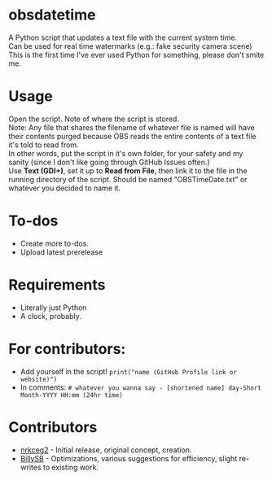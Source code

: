 # obsdatetime
A Python script that updates a text file with the current system time.<br>
Can be used for real time watermarks (e.g.: fake security camera scene)<br>
This is the first time I've ever used Python for something, please don't smite me.
# Usage
Open the script. Note of where the script is stored.<br>
Note: Any file that shares the filename of whatever file is named will have their contents purged because OBS reads the entire contents of a text file it's told to read from.<br>
In other words, put the script in it's own folder, for your safety and my sanity (since I don't like going through GitHub Issues often.)<br>
Use **Text (GDI+)**, set it up to **Read from File**, then link it to the file in the running directory of the script. Should be named "OBSTimeDate.txt" or whatever you decided to name it.
# To-dos
* Create more to-dos.
* Upload latest prerelease
# Requirements
* Literally just Python
* A clock, probably.
# For contributors:
* Add yourself in the script!
`print("name (GitHub Profile link or website)")`
* In comments:
`# whatever you wanna say - [shortened name] day-Short Month-YYYY HH:mm (24hr time)`
# Contributors
* <a href="https://github.com/nrkceg2">nrkceg2</a> - Initial release, original concept, creation.
* <a href="https://github.com/billysb">BillySB</a> - Optimizations, various suggestions for efficiency, slight re-writes to existing work.
